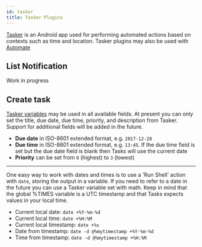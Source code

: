 ```yaml
---
id: tasker
title: Tasker Plugins
---
```


[Tasker](https://tasker.joaoapps.com/) is an Android app used for performing automated actions based on contexts such as time and location. Tasker plugins may also be used with [Automate](http://llamalab.com/automate/)

## List Notification

Work in progress

## Create task

[Tasker variables](https://tasker.joaoapps.com/userguide/en/variables.html) may be used in all available fields. At present you can only set the title, due date, due time, priority, and description from Tasker. Support for additional fields will be added in the future.

* **Due date** in ISO-8601 extended format, e.g. `2017-12-28`
* **Due time** in ISO-8601 extended format, e.g. `13:45`. If the due time field is set but the due date field is blank then Tasks will use the current date
* **Priority** can be set from `0` (highest) to `3` (lowest)

***

One easy way to work with dates and times is to use a 'Run Shell' action with `date`, storing the output in a variable. If you need to refer to a date in the future you can use a Tasker variable set with math. Keep in mind that the global %TIMES variable is a UTC timestamp and that Tasks expects values in your local time.

* Current local date: `date +%Y-%m-%d`
* Current local time: `date +%H:%M`
* Current local timestamp: `date +%s`
* Date from timestamp: `date -d @%mytimestamp +%Y-%m-%d`
* Time from timestamp: `date -d @%mytimestamp +%H:%M`
